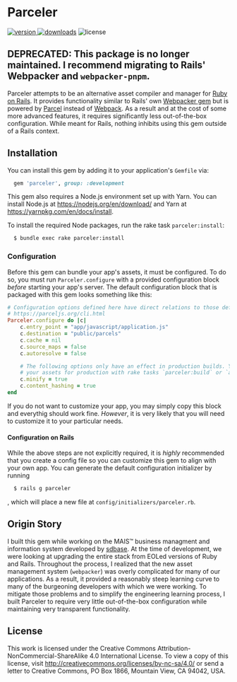 # Parceler
[![version](https://img.shields.io/gem/v/parceler.svg?label=version&style=flat-square)
![downloads](https://img.shields.io/gem/dt/parceler.svg?style=flat-square)](https://rubygems.org/gems/parceler)
![license](https://img.shields.io/badge/license-CC--BY--NC--SA--4.0-green?style=flat-square)

## DEPRECATED: This package is no longer maintained. I recommend migrating to Rails' Webpacker and `webpacker-pnpm`.

Parceler attempts to be an alternative asset compiler and manager for [Ruby on Rails](https://rubyonrails.org/). It provides functionality similar to Rails' own [Webpacker gem](https://github.com/rails/webpacker) but is powered by [Parcel](https://parceljs.org/) instead of [Webpack](https://webpack.js.org/). As a result and at the cost of some more advanced features, it requires significantly less out-of-the-box configuration. While meant for Rails, nothing inhibits using this gem outside of a Rails context.

## Installation
You can install this gem by adding it to your application's `Gemfile` via:

```ruby
  gem 'parceler', group: :development
```

This gem also requires a Node.js environment set up with Yarn. You can install Node.js at https://nodejs.org/en/download/ and Yarn at https://yarnpkg.com/en/docs/install.

To install the required Node packages, run the rake task `parceler:install`:

```sh
  $ bundle exec rake parceler:install
```

### Configuration
Before this gem can bundle your app's assets, it must be configured. To do so, you must run `Parceler.configure` with a provided configuration block _before_ starting your app's server. The default configuration block that is packaged with this gem looks something like this:

```rb
# Configuration options defined here have direct relations to those defined in the official documentation.
# https://parceljs.org/cli.html
Parceler.configure do |c|
    c.entry_point = "app/javascript/application.js"
    c.destination = "public/parcels"
    c.cache = nil
    c.source_maps = false
    c.autoresolve = false

    # The following options only have an effect in production builds. You can parcel
    # your assets for production with rake tasks `parceler:build` or `assets:precompile`.
    c.minify = true
    c.content_hashing = true
end
```

If you do not want to customize your app, you may simply copy this block and everythig should work fine. _However_, it is very likely that you will need to customize it to your particular needs.

#### Configuration on Rails
While the above steps are not explicitly required, it is _highly_ recommended that you create a config file so you can customize this gem to align with your own app. You can generate the default configuration initializer by running

```sh
  $ rails g parceler
```

, which will place a new file at `config/initializers/parceler.rb`.

## Origin Story
I built this gem while working on the MAIS™ business managment and information system developed by [sdbase](sdbase.com). At the time of development, we were looking at upgrading the entire stack from EOLed versions of Ruby and Rails. Throughout the process, I realized that the new asset management system (`webpacker`) was overly complicated for many of our applications. As a result, it provided a reasonably steep learning curve to many of the burgeoning developers with which we were working. To mitigate those problems and to simplify the engineering learning process, I built Parceler to require very little out-of-the-box configuration while maintaining very transparent functionality.

## License
This work is licensed under the Creative Commons Attribution-NonCommercial-ShareAlike 4.0 International License. To view a copy of this license, visit http://creativecommons.org/licenses/by-nc-sa/4.0/ or send a letter to Creative Commons, PO Box 1866, Mountain View, CA 94042, USA.
